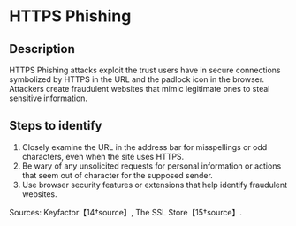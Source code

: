 
# HTTPS Phishing

## Description

HTTPS Phishing attacks exploit the trust users have in secure connections symbolized by HTTPS in the URL and the padlock icon in the browser. Attackers create fraudulent websites that mimic legitimate ones to steal sensitive information.

## Steps to identify

1. Closely examine the URL in the address bar for misspellings or odd characters, even when the site uses HTTPS.
2. Be wary of any unsolicited requests for personal information or actions that seem out of character for the supposed sender.
3. Use browser security features or extensions that help identify fraudulent websites.

Sources: Keyfactor【14†source】, The SSL Store【15†source】.
